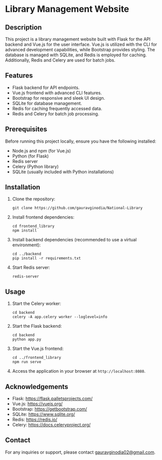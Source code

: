 # Library Management Website

## Description
This project is a library management website built with Flask for the API backend and Vue.js for the user interface. Vue.js is utilized with the CLI for advanced development capabilities, while Bootstrap provides styling. The database is managed with SQLite, and Redis is employed for caching. Additionally, Redis and Celery are used for batch jobs.

## Features
- Flask backend for API endpoints.
- Vue.js frontend with advanced CLI features.
- Bootstrap for responsive and sleek UI design.
- SQLite for database management.
- Redis for caching frequently accessed data.
- Redis and Celery for batch job processing.

## Prerequisites
Before running this project locally, ensure you have the following installed:
- Node.js and npm (for Vue.js)
- Python (for Flask)
- Redis server
- Celery (Python library)
- SQLite (usually included with Python installations)

## Installation
1. Clone the repository:
   ```
   git clone https://github.com/gauravginodia/National-Library
   ```

2. Install frontend dependencies:
   ```
   cd frontend_library
   npm install
   ```

3. Install backend dependencies (recommended to use a virtual environment):
   ```
   cd ../backend
   pip install -r requirements.txt
   ```

4. Start Redis server:
   ```
   redis-server
   ```

## Usage
1. Start the Celery worker:
   ```
   cd backend
   celery -A app.celery worker --loglevel=info
   ```

2. Start the Flask backend:
   ```
   cd backend
   python app.py
   ```

3. Start the Vue.js frontend:
   ```
   cd ../frontend_library
   npm run serve
   ```

4. Access the application in your browser at `http://localhost:8080`.


## Acknowledgements
- Flask: https://flask.palletsprojects.com/
- Vue.js: https://vuejs.org/
- Bootstrap: https://getbootstrap.com/
- SQLite: https://www.sqlite.org/
- Redis: https://redis.io/
- Celery: https://docs.celeryproject.org/

## Contact
For any inquiries or support, please contact gauravginodia02@gmail.com.
